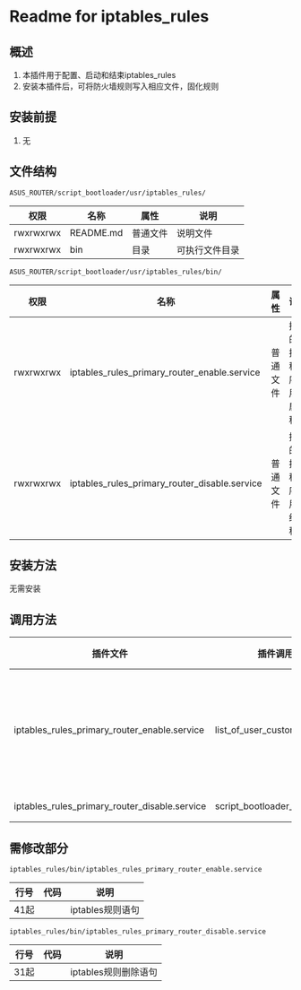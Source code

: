 # Readme for iptables_rules

## 概述

1. 本插件用于配置、启动和结束iptables_rules
2. 安装本插件后，可将防火墙规则写入相应文件，固化规则

## 安装前提

1. 无

## 文件结构

`ASUS_ROUTER/script_bootloader/usr/iptables_rules/`

| 权限      | 名称      | 属性     | 说明           |
| --------- | --------- | -------- | -------------- |
| rwxrwxrwx | README.md | 普通文件 | 说明文件       |
| rwxrwxrwx | bin       | 目录     | 可执行文件目录 |

`ASUS_ROUTER/script_bootloader/usr/iptables_rules/bin/`

| 权限      | 名称                                          | 属性     | 说明                           |
| --------- | --------------------------------------------- | -------- | ------------------------------ |
| rwxrwxrwx | iptables_rules_primary_router_enable.service  | 普通文件 | 插件的可执行程序，用于启动程序 |
| rwxrwxrwx | iptables_rules_primary_router_disable.service | 普通文件 | 插件的可执行程序，用于结束程序 |

## 安装方法

无需安装

## 调用方法

| 插件文件                          | 插件调用者                   | 调用位置  |
| --------------------------------- | ---------------------------- | --------- |
| iptables_rules_primary_router_enable.service  | list_of_user_custom_scripts  | 53行起（安装后需手动配置开机加载） |
| iptables_rules_primary_router_disable.service | script_bootloader_usb_umount | 自动调用 |

## 需修改部分

`iptables_rules/bin/iptables_rules_primary_router_enable.service`

| 行号 | 代码 | 说明             |
| ---- | ---- | ---------------- |
| 41起 |      | iptables规则语句 |

`iptables_rules/bin/iptables_rules_primary_router_disable.service`

| 行号 | 代码 | 说明                 |
| ---- | ---- | -------------------- |
| 31起 |      | iptables规则删除语句 |